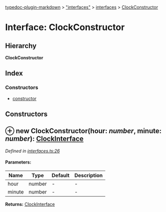 [typedoc-plugin-markdown](../index.md) > ["interfaces"](../modules/_interfaces_.md) > [interfaces](../modules/_interfaces_.interfaces.md) > [ClockConstructor](../interfaces/_interfaces_.interfaces.clockconstructor.md)

# Interface: ClockConstructor

## Hierarchy

**ClockConstructor**




## Index

### Constructors

* [constructor](_interfaces_.interfaces.clockconstructor.md#constructor)



## Constructors
<a id="constructor"></a>


## ⊕ **new ClockConstructor**(hour: *number*, minute: *number*): [ClockInterface](../interfaces/_interfaces_.interfaces.clockinterface.md)


*Defined in [interfaces.ts:26](https://github.com/tgreyuk/typedoc-plugin-markdown/blob/master/tests/src/interfaces.ts#L26)*


#### Parameters:

| Name  | Type                | Default | Description  |
| ------ | ------------------- | ------------ | ------------ |
| hour  | number | - | - |
| minute  | number | - | - |





**Returns:** [ClockInterface](../interfaces/_interfaces_.interfaces.clockinterface.md)


